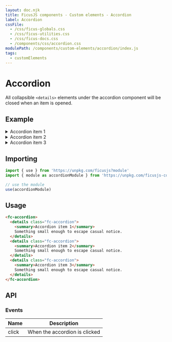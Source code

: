 ```yaml
---
layout: doc.njk
title: FicusJS components - Custom elements - Accordion
label: Accordion
cssFile:
  - /css/ficus-globals.css
  - /css/ficus-utilities.css
  - /css/ficus-docs.css
  - /components/css/accordion.css
modulePath: /components/custom-elements/accordion/index.js
tags:
  - customElements
---
```

# Accordion

All collapsible `<details>` elements under the accordion component will be closed when an item is opened.

## Example

<fc-accordion>
  <details class="fc-accordion">
    <summary>Accordion item 1</summary>
    Something small enough to escape casual notice.
  </details>
  <details class="fc-accordion">
    <summary>Accordion item 2</summary>
    Something small enough to escape casual notice.
  </details>
  <details class="fc-accordion">
    <summary>Accordion item 3</summary>
    Something small enough to escape casual notice.
  </details>
</fc-accordion>

## Importing

```js
import { use } from 'https://unpkg.com/ficusjs?module'
import { module as accordionModule } from 'https://unpkg.com/ficusjs-components@latest/components/custom-elements/accordion/index.js'

// use the module
use(accordionModule)
```

## Usage

```html
<fc-accordion>
  <details class="fc-accordion">
    <summary>Accordion item 1</summary>
    Something small enough to escape casual notice.
  </details>
  <details class="fc-accordion">
    <summary>Accordion item 2</summary>
    Something small enough to escape casual notice.
  </details>
  <details class="fc-accordion">
    <summary>Accordion item 3</summary>
    Something small enough to escape casual notice.
  </details>
</fc-accordion>
```

## API

### Events

| Name | Description |
| --- | --- |
| click | When the accordion is clicked |
